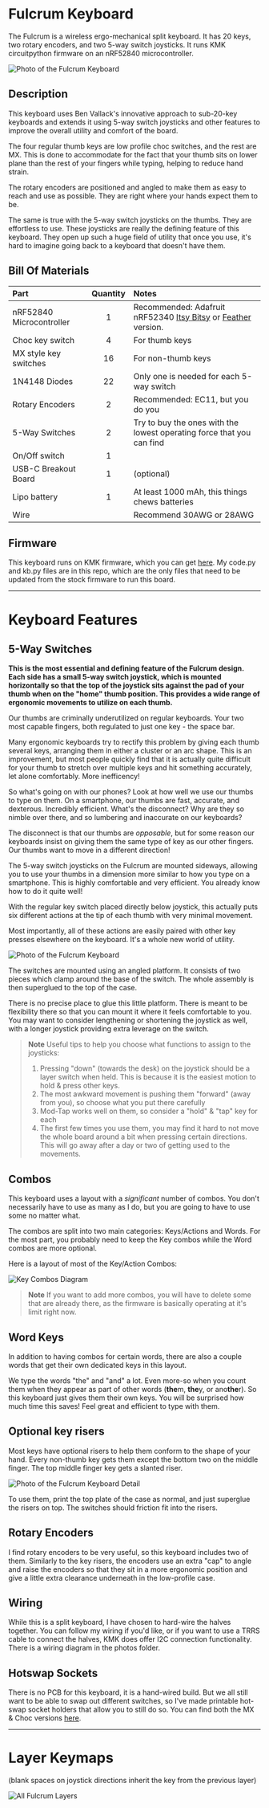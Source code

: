 # Fulcrum Keyboard

The Fulcrum is a wireless ergo-mechanical split keyboard. It has 20 keys, two rotary encoders, and two 5-way switch joysticks. It runs KMK circuitpython firmware on an nRF52840 microcontroller.

![Photo of the Fulcrum Keyboard](photos/fulcrum-1-web.jpg)

## Description



This keyboard uses Ben Vallack's innovative approach to sub-20-key keyboards and extends it using 5-way switch joysticks and other features to improve the overall utility and comfort of the board.

The four regular thumb keys are low profile choc switches, and the rest are MX. This is done to accommodate for the fact that your thumb sits on lower plane than the rest of your fingers while typing, helping to reduce hand strain.

The rotary encoders are positioned and angled to make them as easy to reach and use as possible. They are right where your hands expect them to be.

The same is true with the 5-way switch joysticks on the thumbs. They are effortless to use. These joysticks are really the defining feature of this keyboard. They open up such a huge field of utility that once you use, it's hard to imagine going back to a keyboard that doesn't have them.

## Bill Of Materials

| Part      | Quantity | Notes| 
| :-------------- | :---: | :------ |
| nRF52840 Microcontroller | 1 | Recommended: Adafruit nRF52340 [Itsy Bitsy](https://www.adafruit.com/product/4481) or [Feather](https://www.adafruit.com/product/4062) version.|
| Choc key switch | 4 | For thumb keys|
| MX style key switches    | 16 | For non-thumb keys |
| 1N4148 Diodes  | 22 | Only one is needed for each 5-way switch | 
| Rotary Encoders | 2 | Recommended: EC11, but you do you|
| 5-Way Switches   | 2 | Try to buy the ones with the lowest operating force that you can find |
| On/Off switch    | 1 | |
| USB-C Breakout Board   | 1 | (optional)|
| Lipo battery    | 1 | At least 1000 mAh, this things chews batteries |
| Wire      |  | Recommend 30AWG or 28AWG|

## Firmware

This keyboard runs on KMK firmware, which you can get [here](https://github.com/KMKfw/kmk_firmware). My code.py and kb.py files are in this repo, which are the only files that need to be updated from the stock firmware to run this board.

---

# Keyboard Features

## 5-Way Switches

**This is the most essential and defining feature of the Fulcrum design. Each side has a small 5-way switch joystick, which is mounted horizontally so that the top of the joystick sits against the pad of your thumb when on the "home" thumb position. This provides a wide range of ergonomic movements to utilize on each thumb.**

Our thumbs are criminally underutilized on regular keyboards. Your two most capable fingers, both regulated to just one key - the space bar.

Many ergonomic keyboards try to rectify this problem by giving each thumb several keys, arranging them in either a cluster or an arc shape. This is an improvement, but most people quickly find that it is actually quite difficult for your thumb to stretch over multiple keys and hit something accurately, let alone comfortably. More inefficency!

So what's going on with our phones? Look at how well we use our thumbs to type on them. On a smartphone, our thumbs are fast, accurate, and dexterous. Incredibly efficient. What's the disconnect? Why are they so nimble over there, and so lumbering and inaccurate on our keyboards?

The disconnect is that our thumbs are *opposable*, but for some reason our keyboards insist on giving them the same type of key as our other fingers. Our thumbs want to move in a different direction!

The 5-way switch joysticks on the Fulcrum are mounted sideways, allowing you to use your thumbs in a dimension more similar to how you type on a smartphone. This is highly comfortable and very efficient. You already know how to do it quite well!

With the regular key switch placed directly below joystick, this actually puts six different actions at the tip of each thumb with very minimal movement.

Most importantly, all of these actions are easily paired with other key presses elsewhere on the keyboard. It's a whole new world of utility.

![Photo of the Fulcrum Keyboard](photos/fulcrum-detail-1-web.jpg)

The switches are mounted using an angled platform. It consists of two pieces which clamp around the base of the switch. The whole assembly is then superglued to the top of the case.

There is no precise place to glue this little platform. There is meant to be flexibility there so that you can mount it where it feels comfortable to you. You may want to consider lengthening or shortening the joystick as well, with a longer joystick providing extra leverage on the switch.

> **Note**
> Useful tips to help you choose what functions to assign to the joysticks:
> 1. Pressing "down" (towards the desk) on the joystick should be a layer switch when held. This is because it is the easiest motion to hold & press other keys.
> 2. The most awkward movement is pushing them "forward" (away from you), so choose what you put there carefully
> 3. Mod-Tap works well on them, so consider a "hold" & "tap" key for each
> 4.  The first few times you use them, you may find it hard to not move the whole board around a bit when pressing certain directions. This will go away after a day or two of getting used to the movements.


## Combos
This keyboard uses a layout with a *significant* number of combos. You don't necessarily have to use as many as I do, but you are going to have to use some no matter what.

The combos are split into two main categories: Keys/Actions and Words. For the most part, you probably need to keep the Key combos while the Word combos are more optional.

Here is a layout of most of the Key/Action Combos:

![Key Combos Diagram](photos/key-action-combos.png)

> **Note**
> If you want to add more combos, you will have to delete some that are already there, as the firmware is basically operating at it's limit right now.

## Word Keys
In addition to having combos for certain words, there are also a couple words that get their own dedicated keys in this layout. 

We type the words "the" and "and" a lot. Even more-so when you count them when they appear as part of other words (**the**m, **the**y, or ano**the**r). So this keyboard just gives them their own keys. You will be surprised how much time this saves! Feel great and efficient to type with them. 


## Optional key risers
Most keys have optional risers to help them conform to the shape of your hand. Every non-thumb key gets them except the bottom two on the middle finger. The top middle finger key gets a slanted riser.  

![Photo of the Fulcrum Keyboard Detail](photos/fulcrum-detail-2-web.jpg)

To use them, print the top plate of the case as normal, and just superglue the risers on top. The switches should friction fit into the risers.


## Rotary Encoders
I find rotary encoders to be very useful, so this keyboard includes two of them. Similarly to the key risers, the encoders use an extra "cap" to angle and raise the encoders so that they sit in a more ergonomic position and give a little extra clearance underneath in the low-profile case.

## Wiring
While this is a split keyboard, I have chosen to hard-wire the halves together. You can follow my wiring if you'd like, or if you want to use a TRRS cable to connect the halves, KMK does offer I2C connection functionality. There is a wiring diagram in the photos folder.

## Hotswap Sockets
There is no PCB for this keyboard, it is a hand-wired build. But we all still want to be able to swap out different switches, so I've made printable hot-swap socket holders that allow you to still do so. You can find both the MX & Choc versions [here](https://www.printables.com/model/284057-hot-swap-socket-holders). 

---

# Layer Keymaps
(blank spaces on joystick directions inherit the key from the previous layer)

![All Fulcrum Layers](photos/fulcrum-layouts-full-2.jpg)

